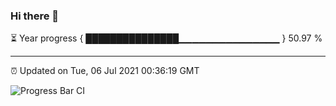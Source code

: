 ### Hi there 👋

⏳ Year progress { ███████████████▁▁▁▁▁▁▁▁▁▁▁▁▁▁▁ } 50.97 %

---

⏰ Updated on Tue, 06 Jul 2021 00:36:19 GMT

![Progress Bar CI](https://github.com/liununu/liununu/workflows/Progress%20Bar%20CI/badge.svg)
